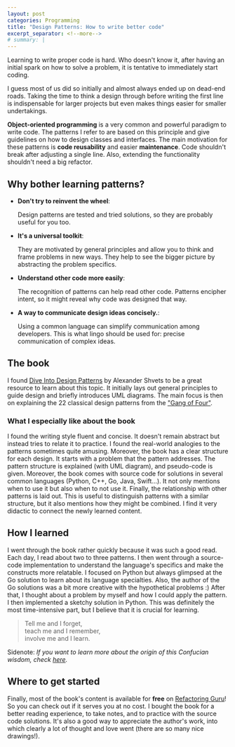 ```yaml
---
layout: post
categories: Programming
title: "Design Patterns: How to write better code"
excerpt_separator: <!--more-->
# summary: |
---
```


Learning to write proper code is hard. Who doesn't know it, after having an initial spark on how to solve a problem, it is tentative to immediately start coding.

I guess most of us did so initially and almost always ended up on dead-end roads. Taking the time to think a design through before writing the first line is indispensable for larger projects but even makes things easier for smaller undertakings.
<!--more-->

**Object-oriented programming** is a very common and powerful paradigm to write code. The patterns I refer to are based on this principle and give guidelines on how to design classes and interfaces.
The main motivation for these patterns is **code reusability** and easier **maintenance**. Code shouldn't break after adjusting a single line. Also, extending the functionality shouldn't need a big refactor.

## Why bother learning patterns?
- **Don't try to reinvent the wheel**:
  
  Design patterns are tested and tried solutions, so they are probably useful for you too.
- **It's a universal toolkit**: 

    They are motivated by general principles and allow you to think and frame problems in new ways. They help to see the bigger picture by abstracting the problem specifics.

- **Understand other code more easily**:
    
    The recognition of patterns can help read other code. Patterns encipher intent, so it might reveal why code was designed that way.

- **A way to communicate design ideas concisely.**:

    Using a common language can simplify communication among developers. This is what lingo should be used for: precise communication of complex ideas.

## The book
I found [Dive Into Design Patterns](https://refactoring.guru/design-patterns/book) by Alexander Shvets to be a great resource to learn about this topic. It initially lays out general principles to guide design and briefly introduces UML diagrams. The main focus is then on explaining the 22 classical design patterns from the ["Gang of Four"](https://www.goodreads.com/book/show/85009.Design_Patterns).

### What I especially like about the book
I found the writing style fluent and concise. It doesn't remain abstract but instead tries to relate it to practice. I found the real-world analogies to the patterns sometimes quite amusing. Moreover, the book has a clear structure for each design. It starts with a problem that the pattern addresses. The pattern structure is explained (with UML diagram), and pseudo-code is given.
Moreover, the book comes with source code for solutions in several common languages (Python, C++, Go, Java, Swift...). It not only mentions when to use it but also when to not use it. Finally, the relationship with other patterns is laid out. This is useful to distinguish patterns with a similar structure, but it also mentions how they might be combined. I find it very didactic to connect the newly learned content.

## How I learned

I went through the book rather quickly because it was such a good read. Each day, I read about two to three patterns. I then went through a source-code implementation to understand the language's specifics and make the constructs more relatable. I focused on Python but always glimpsed at the Go solution to learn about its language specialties. Also, the author of the Go solutions was a bit more creative with the hypothetical problems :)
After that, I thought about a problem by myself and how I could apply the pattern. I then implemented a sketchy solution in Python. This was definitely the most time-intensive part, but I believe that it is crucial for learning.

> Tell me and I forget,  
> teach me and I remember,  
> involve me and I learn.

Sidenote: *If you want to learn more about the origin of this Confucian wisdom, check [here](https://quoteinvestigator.com/2019/02/27/tell/).*

## Where to get started
Finally, most of the book's content is available for **free** on [Refactoring Guru](https://refactoring.guru/design-patterns/)! So you can check out if it serves you at no cost. I bought the book for a better reading experience, to take notes, and to practice with the source code solutions. It's also a good way to appreciate the author's work, into which clearly a lot of thought and love went (there are so many nice drawings!).

